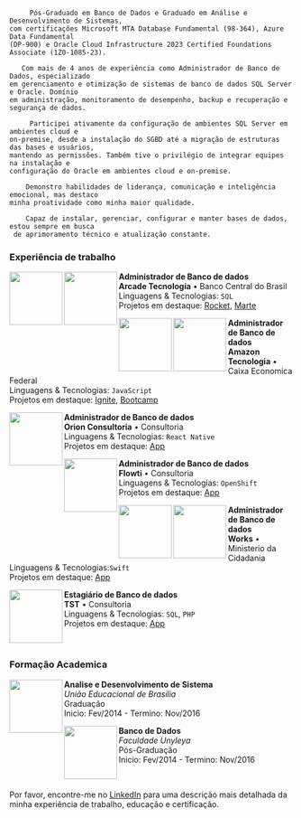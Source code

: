 ```
     Pós-Graduado em Banco de Dados e Graduado em Análise e Desenvolvimento de Sistemas,
com certificações Microsoft MTA Database Fundamental (98-364), Azure Data Fundamental
(DP-900) e Oracle Cloud Infrastructure 2023 Certified Foundations Associate (1Z0-1085-23).

   Com mais de 4 anos de experiência como Administrador de Banco de Dados, especializado
em gerenciamento e otimização de sistemas de banco de dados SQL Server e Oracle. Domínio
em administração, monitoramento de desempenho, backup e recuperação e segurança de dados.

     Participei ativamente da configuração de ambientes SQL Server em ambientes cloud e
on-premise, desde a instalação do SGBD até a migração de estruturas das bases e usuários,
mantendo as permissões. Também tive o privilégio de integrar equipes na instalação e
configuração do Oracle em ambientes cloud e on-premise.

    Demonstro habilidades de liderança, comunicação e inteligência emocional, mas destaco
minha proatividade como minha maior qualidade.

    Capaz de instalar, gerenciar, configurar e manter bases de dados, estou sempre em busca
 de aprimoramento técnico e atualização constante.
```

### Experiência de trabalho

[<img align="left" height="94px" width="94px" alt="" src="https://media.licdn.com/dms/image/v2/C4E0BAQGt4bdD8spjKg/company-logo_200_200/company-logo_200_200/0/1630571897968?e=2147483647&v=beta&t=iwbdMkEBYNvSjkkduEYZD1DwfflixSAEF7tUc1kRSmE"/>](#)
[<img align="left" height="94px" width="94px" alt="" src="https://s2-techtudo.glbimg.com/0cFLe8R0_QQVF_B6Umvd3tM-1HA=/fit-in/324x299/smart/filters:strip_icc()/i.s3.glbimg.com/v1/AUTH_08fbf48bc0524877943fe86e43087e7a/internal_photos/bs/2024/0/g/oFNzApQdWDzw0Cl8OAgA/images.png"/>](#)
**Administrador de Banco de dados** \
**Arcade Tecnologia** • Banco Central do Brasil \
Linguagens & Tecnologias: `SQL` \
Projetos em destaque: [Rocket](), [Marte]()
<br/>

[<img align="left" height="94px" width="94px" alt="" src="https://media.licdn.com/dms/image/v2/C4D0BAQF2ukvbBjabCQ/company-logo_200_200/company-logo_200_200/0/1663618238443/amazon_informatica_logo?e=1738195200&v=beta&t=CUrflmeIXYm6_ExYXebxuGOLML91KowwyBLCN0fR9RA"/>](#)
[<img align="left" height="94px" width="94px" alt="" src="https://encrypted-tbn0.gstatic.com/images?q=tbn:ANd9GcSmdqWiC9VzqDsjCrHoL5cpAEERcQk7y8StYeDbtY8YAhCminGXG8Oky5tCZDDioO9EPzs&usqp=CAU"/>](https://rocketseat.com.br/)
**Administrador de Banco de dados** \
**Amazon Tecnologia** • Caixa Economica Federal \
Linguagens & Tecnologias: `JavaScript` \
Projetos em destaque: [Ignite](), [Bootcamp]()
<br/>

[<img align="left" height="94px" width="94px" alt="" src="https://media.licdn.com/dms/image/v2/C4E0BAQF_NQzt2jj_Sw/company-logo_200_200/company-logo_200_200/0/1630566564762/suporteextremo_logo?e=1738195200&v=beta&t=dxyTlMBJSs7Pt816g8bF_o8D5h30ufjcN96_AtdghVk"/>](#)
**Administrador de Banco de dados** \
**Orion Consultoria** • Consultoria \
Linguagens & Tecnologias: `React Native` \
Projetos em destaque: [App]()
<br/>

[<img align="left" height="94px" width="94px" alt="" src="https://media.licdn.com/dms/image/v2/C4D0BAQEDftcwWwzIYA/company-logo_200_200/company-logo_200_200/0/1675800399429/flowti_logo?e=1738195200&v=beta&t=8i00Mr5SYsu6rPIqV5L0kzJ2Slws_t57MFDwG7sQJcs"/>](#)
**Administrador de Banco de dados** \
**Flowti** • Consultoria \
Linguagens & Tecnologias: `OpenShift` \
Projetos em destaque: [App]()
<br/>

[<img align="left" height="94px" width="94px" alt="" src="https://encrypted-tbn0.gstatic.com/images?q=tbn:ANd9GcSBS1nz8hDrZNMyhX6CFfLlEBAmf_xCULqgHA&s"/>](#)
[<img align="left" height="94px" width="94px" alt="" src="https://horaextra.slz.br/wp-content/uploads/2022/12/images-3.jpeg"/>](#)
**Administrador de Banco de dados** \
**Works** • Ministerio da Cidadania \
Linguagens & Tecnologias:`Swift` \
Projetos em destaque: [App]()
<br/>

[<img align="left" height="94px" width="94px" alt="" src="https://encrypted-tbn0.gstatic.com/images?q=tbn:ANd9GcRiK3extWyDhaR2v2eGG4fIzy25wU9k5bYCaokRvAfwugoW_aR00mmiz8F9aLBRD9rIn6I&usqp=CAU"/>](#)
**Estagiário de Banco de dados** \
**TST** • Consultoria \
Linguagens & Tecnologias: `SQL`, `PHP` \
Projetos em destaque: [App]()
<br/>

<br/>

### Formação Academica 

[<img align="left" height="94px" width="94px" alt="" src="https://media.licdn.com/dms/image/v2/C4E1BAQEV6LehXc__mA/company-background_10000/company-background_10000/0/1621875804976/unebdf_cover?e=2147483647&v=beta&t=gMDTCv05Wx0LBby6mrQ751ixiJgLjBzMaA02cx0-pVw"/>](#)
**Analise e Desenvolvimento de Sistema** \
*União Educacional de Brasilia* \
Graduação \
Inicio: Fev/2014 - Termino: Nov/2016
<br/>

[<img align="left" height="94px" width="94px" alt="" src="https://aeronautas.org.br/wp-content/uploads/2022/05/Unyleya.png"/>](#)
**Banco de Dados** \
*Faculdade Unyleya* \
Pós-Graduação \
Inicio: Fev/2014 - Termino: Nov/2016
<br/>

<br/>


Por favor, encontre-me no [LinkedIn](https://www.linkedin.com/in/willdeglan/) para uma descrição mais detalhada da minha experiência de trabalho, educação e certificação.
